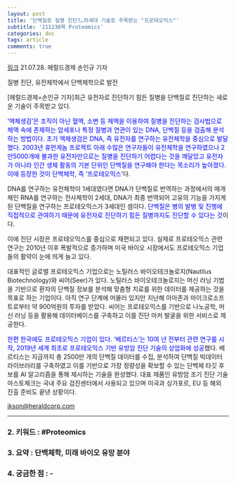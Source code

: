 ```yaml
---
layout: post
title: '단백질로 질병 진단?…차세대 기술로 주목받는 "프로테오믹스"'
subtitle: '211230목 Proteomics'
categories: doc
tags: article
comments: true
---
```


[링크](http://news.heraldcorp.com/view.php?ud=20210728000930)
21.07.28. 헤럴드경제 손인규 기자   

질병 진단, 유전체학에서 단백체학으로 발전   

[헤럴드경제=손인규 기자]최근 유전자로 진단하기 힘든 질병을 단백질로 진단하는 새로운 기술이 주목받고 있다.   

<span style="color:blue">‘액체생검’은 조직이 아닌 혈액, 소변 등 체액을 이용하여 질병을 진단하는 검사법으로 체액 속에 존재하는 암세포나 특정 질병과 연관이 있는 DNA, 단백질 등을 검출해 분석하는 방법이다. 초기 액체생검은 DNA, 즉 유전자를 연구하는 유전체학을 중심으로 발달했다. 2003년 휴먼게놈 프로젝트 아래 수많은 연구자들이 유전체학을 연구하였으나 2만5000개에 불과한 유전자만으로는 질병을 진단하기 어렵다는 것을 깨달았고 유전자가 아니라 인간 생체 활동의 기본 단위인 단백질을 연구해야 한다는 목소리가 높아졌다. 이때 등장한 것이 단백체학, 즉 ‘프로테오믹스’</span>다.   

DNA를 연구하는 유전체학이 1세대였다면 DNA가 단백질로 번역하는 과정에서의 매개체인 RNA를 연구하는 전사체학이 2세대, DNA가 최종 번역되어 고유의 기능을 가지게 된 단백질을 연구하는 프로테오믹스가 3세대인 셈이다. <span style="color:blue">단백질은 병의 발병 및 진행에 직접적으로 관여하기 때문에 유전자로 진단하기 힘든 질병까지도 진단할 수 있다는 것</span>이다.   

이에 진단 시장은 프로테오믹스를 중심으로 재편되고 있다. 실제로 프로테오믹스 관련 연구는 2010년 이후 폭발적으로 증가하며 미국 바이오 시장에서도 프로테오믹스 기업들의 활약이 눈에 띄게 늘고 있다.   

대표적인 글로벌 프로테오믹스 기업으로는 노틸러스 바이오테크놀로지(Nautilus Biotechnology)와 씨어(Seer)가 있다. 노틸러스 바이오테크놀로지는 머신 러닝 기법을 기반으로 환자의 단백질 정보를 분석해 맞춤형 치료를 위한 데이터를 제공하는 것을 목표로 하는 기업이다. 아직 연구 단계에 머물러 있지만 지난해 아마존과 마이크로소프트로부터 약 900억원의 투자를 받았다. 씨어는 프로테오믹스를 기반으로 나노공학, 머신 러닝 등을 활용해 데이터베이스를 구축하고 이를 진단 마커 발굴을 위한 서비스로 제공한다.   

<span style="color:blue">한편 한국에도 프로테오믹스 기업이 있다. ‘베르티스’는 10여 년 전부터 관련 연구를 시작, 2019년 세계 최초로 프로테오믹스 기반 유방암 진단 기술의 상업화에 성공</span>했다. 베르티스는 지금까지 총 2500만 개의 단백질 데이터를 수집, 분석하여 단백질 빅데이터 라이브러리를 구축하였고 이를 기반으로 가장 정량성을 확보할 수 있는 단백체 타깃 후보를 AI 알고리즘을 통해 제시하는 기술을 완성했다. 대표 제품인 유방암 조기 진단 기술 마스토체크는 국내 주요 검진센터에서 사용되고 있으며 미국과 싱가포르, EU 등 해외 진출 준비도 끝낸 상황이다.   

ikson@heraldcorp.com   

* * *

### 2. 키워드 : \#Proteomics
### 3. 요약 : 단백체학, 미래 바이오 유망 분야
### 4. 궁금한 점 : -